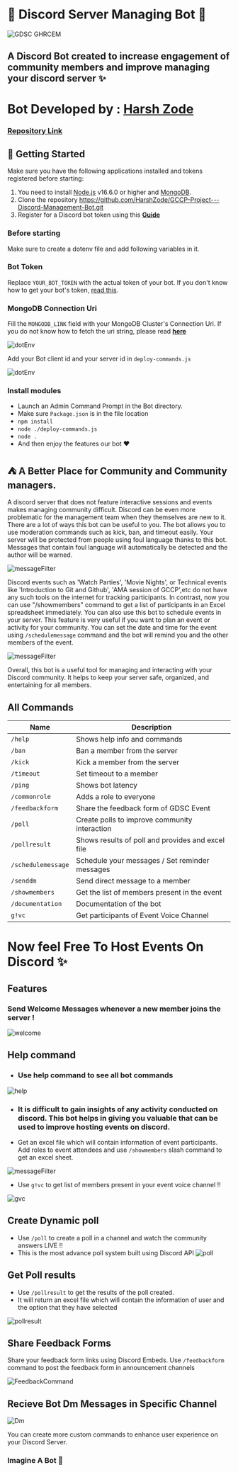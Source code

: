 
# 🤖 Discord Server Managing Bot 🤖
![GDSC GHRCEM](https://cdn.discordapp.com/attachments/1024311075841249361/1062020570998394931/Screenshot_2023-01-09_201922.png)

## A Discord Bot created to increase engagement of community members and improve managing your discord server ✨
# Bot Developed by : [Harsh Zode](https://github.com/HarshZode)
### [Repository Link](https://github.com/HarshZode/GCCP-Project---Discord-Management-Bot)
## 🚀 Getting Started

Make sure you have the following applications installed and tokens registered before starting:
1. You need to install [Node.js](https://nodejs.org/en/) v16.6.0 or higher and [MongoDB](https://www.mongodb.com/).
2. Clone the repository https://github.com/HarshZode/GCCP-Project---Discord-Management-Bot.git
3. Register for a Discord bot token using this **[Guide](https://discordjs.guide/preparations/setting-up-a-bot-application.html#your-token)**

### Before starting

Make sure to create a dotenv file and add following variables in it.
### Bot Token

Replace `YOUR_BOT_TOKEN` with the actual token of your bot. If you don't know how to get your bot's token, [read this](https://www.writebots.com/discord-bot-token/).

### MongoDB Connection Uri

Fill the `MONGODB_LINK` field with your MongoDB Cluster's Connection Uri. If you do not know how to fetch the uri string, please read **[here](https://docs.mongodb.com/guides/cloud/connectionstring/)**

![dotEnv](https://cdn.discordapp.com/attachments/1024311075841249361/1062032935999524864/image.png)

Add your Bot client id and your server id in `deploy-commands.js`

![dotEnv](https://cdn.discordapp.com/attachments/1024311075841249361/1062230427907149905/image.png)

### Install modules
* Launch an Admin Command Prompt in the Bot directory.
* Make sure `Package.json` is in the file location
* `npm install`
* `node ./deploy-commands.js`
* `node .`
* And then enjoy the features our bot ❤️

## ⛺ A Better Place for Community and Community managers.
A discord server that does not feature interactive sessions and events makes managing community difficult. Discord can be even more problematic for the management team when they themselves are new to it. There are a lot of ways this bot can be useful to you. The bot allows you to use moderation commands such as kick, ban, and timeout easily. Your server will be protected from people using foul language thanks to this bot. 
Messages that contain foul language will automatically be detected and the author will be warned.

![messageFilter](https://cdn.discordapp.com/attachments/1024311075841249361/1062025720597073960/image.png) 

Discord events such as 'Watch Parties', 'Movie Nights', or Technical events like 'Introduction to Git and Github', 'AMA session of GCCP',etc do not have any such tools on the internet for tracking participants. In contrast, now you can use "/showmembers" command to get a list of participants in an Excel spreadsheet immediately.
You can also use this bot to schedule events in your server. This feature is very useful if you want to plan an event or activity for your community. You can set the date and time for the event using `/schedulemessage` command and the bot will remind you and the other members of the event. 

![messageFilter](https://cdn.discordapp.com/attachments/1024311075841249361/1062067965815697489/image.png) 

Overall, this bot is a useful tool for managing and interacting with your Discord community. It helps to keep your server safe, organized, and entertaining for all members.


## All Commands

| Name            | Description                                           |
|-----------------|-------------------------------------------------------|
| `/help`   | Shows help info and commands        |
| `/ban`         | Ban a member from the server       |
| `/kick`         | Kick a member from the server                |
| `/timeout`      | Set timeout to a member                       |
| `/ping`        | Shows bot latency |
| `/commonrole`   | Adds a role to everyone        |
| `/feedbackform`         | Share the feedback form of GDSC Event       |
| `/poll`         | Create polls to improve community interaction                |
| `/pollresult`      | Shows results of poll and provides and excel file                     |
| `/schedulemessage`        | Schedule your messages / Set reminder messages |
| `/senddm`      | Send direct message to a member                       |
| `/showmembers`        | Get the list of members present in the event |
| `/documentation`   | Documentation of the bot        |
| `g!vc`         | Get participants of Event Voice Channel       |

#  Now feel Free To Host Events On Discord ✨

## Features

### Send Welcome Messages whenever a new member joins the server !

![welcome](https://cdn.discordapp.com/attachments/1024311075841249361/1062041692657688677/image.png)

## Help command

* ### Use help command to see all bot commands
![help](https://cdn.discordapp.com/attachments/1024311075841249361/1062042151233536051/image.png)


* ### It is difficult to gain insights of any activity conducted on discord. This bot helps in giving you valuable that can be used to improve hosting events on discord.

* Get an excel file which will contain information of event participants. Add roles to event attendees and use `/showmembers` slash command to get an excel sheet.

![messageFilter](https://cdn.discordapp.com/attachments/1024311075841249361/1062026888647807056/image.png)


* Use `g!vc` to get list of members present in your event voice channel !!

![gvc](https://cdn.discordapp.com/attachments/1024311075841249361/1062036028648607836/image.png)

## Create Dynamic poll

* Use `/poll` to create a poll in a channel and watch the community answers LIVE !!
* This is the most advance poll system built using Discord API
![poll](https://cdn.discordapp.com/attachments/1024311075841249361/1062038437416411146/image.png)

## Get Poll results

* Use `/pollresult` to get the results of the poll created.
* It will return an excel file which will contain the information of user and the option that they have selected

![pollresult](https://cdn.discordapp.com/attachments/1024311075841249361/1062039877660717066/image.png)



## Share Feedback Forms

Share your feedback form links using Discord Embeds. Use `/feedbackform` command to post the feedback form in announcement channels

![FeedbackCommand](https://cdn.discordapp.com/attachments/1024311075841249361/1062034235998863451/image.png)

## Recieve Bot Dm Messages in Specific Channel

![Dm](https://cdn.discordapp.com/attachments/1024311075841249361/1062041031387906098/image.png)

You can create more custom commands to enhance user experience on your Discord Server.

### Imagine A Bot 💖
